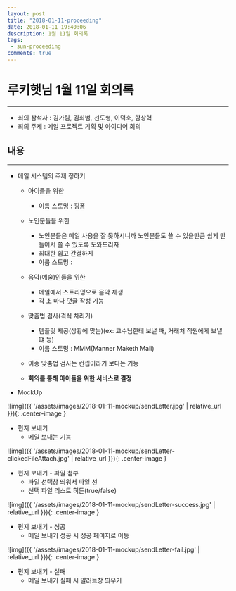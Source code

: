 ```yaml
---
layout: post
title: "2018-01-11-proceeding"
date: 2018-01-11 19:40:06
description: 1월 11일 회의록
tags: 
 - sun-proceeding
comments: true
---
```



# 루키햇님 1월 11일 회의록 
---
* 회의 참석자 : 김가림, 김희범, 선도형, 이덕호, 함상혁
* 회의 주제 : 메일 프로젝트 기획 및 아이디어 회의

## 내용
---
* 메일 시스템의 주제 정하기
	* 아이들을 위한
		* 이름 스토밍 : 핑퐁
	
	* 노인분들을 위한
		* 노인분들은 메일 사용을 잘 못하시니까 노인분들도 쓸 수 있을만큼 쉽게 만들어서 쓸 수 있도록 도와드리자
		* 최대한 쉽고 간결하게
		* 이름 스토밍 :  

	* 음악(예술)인들을 위한
		* 메일에서 스트리밍으로 음악 재생
		* 각 초 마다 댓글 작성 기능
	
	* 맞춤법 검사(격식 차리기)
		* 템플릿 제공(상황에 맞는)(ex: 교수님한테 보낼 때, 거래처 직원에게 보낼 떄 등)
		* 이름 스토밍 : MMM(Manner Maketh Mail)

	* 이중 맞춤법 검사는 컨셉이라기 보다는 기능
	* __회의를 통해 아이들을 위한 서비스로 결정__



* MockUp

![img]({{ '/assets/images/2018-01-11-mockup/sendLetter.jpg' | relative_url }}){: .center-image }
* 편지 보내기
	- 메일 보내는 기능

![img]({{ '/assets/images/2018-01-11-mockup/sendLetter-clickedFileAttach.jpg' | relative_url }}){: .center-image }
* 편지 보내기 - 파일 첨부
	- 파일 선택창 띄워서 파일 선
    - 선택 파일 리스트 히든(true/false)

![img]({{ '/assets/images/2018-01-11-mockup/sendLetter-success.jpg' | relative_url }}){: .center-image }
* 편지 보내기 - 성공 
	- 메일 보내기 성공 시 성공 페이지로 이동

![img]({{ '/assets/images/2018-01-11-mockup/sendLetter-fail.jpg' | relative_url }}){: .center-image }
* 편지 보내기 - 실패 
	- 메일 보내기 실패 시 알러트창 띄우기





